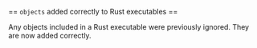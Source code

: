 == `objects` added correctly to Rust executables ==

Any objects included in a Rust executable were previously ignored.  They
are now added correctly.
